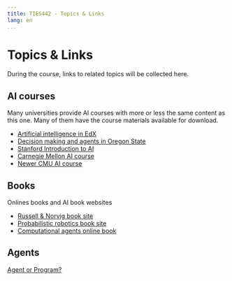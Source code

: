 ```yaml
---
title: TIES442 - Topics & Links
lang: en
...
```


# Topics & Links

During the course, links to related topics will be collected here.

## AI courses

Many universities provide AI courses with more or less the same content as this
one. Many of them have the course materials available for download.

* [Artificial intelligence in EdX](https://www.edx.org/course/artificial-intelligence-uc-berkeleyx-cs188-1x-0)
* [Decision making and agents in Oregon State](https://web.engr.oregonstate.edu/~afern/classes/cs533/)
* [Stanford Introduction to AI](http://ai.stanford.edu/~latombe/cs121/2011/schedule.htm)
* [Carnegie Mellon AI course](http://www.cs.cmu.edu/afs/cs/academic/class//15381-s07/www/)
* [Newer CMU AI course](http://www.cs.cmu.edu/~ggordon/780-spring09/schedule.html)

## Books

Onlines books and AI book websites

* [Russell & Norvig book site](http://aima.cs.berkeley.edu/)
* [Probabilistic robotics book site](http://probabilisticrobotics.org/)
* [Computational agents online book](http://artint.info/html/ArtInt.html)

## Agents

[Agent or Program?](http://www.msci.memphis.edu/~franklin/AgentProg.html)

